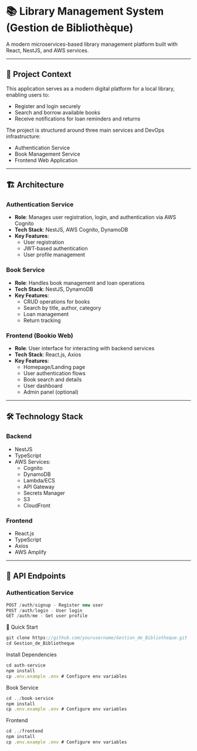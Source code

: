 # 📚 Library Management System (Gestion de Bibliothèque)

A modern microservices-based library management platform built with React, NestJS, and AWS services.

---

## 🎯 Project Context

This application serves as a modern digital platform for a local library, enabling users to:
- Register and login securely
- Search and borrow available books  
- Receive notifications for loan reminders and returns

The project is structured around three main services and DevOps infrastructure:
- Authentication Service
- Book Management Service  
- Frontend Web Application

---

## 🏗️ Architecture

### Authentication Service
- **Role**: Manages user registration, login, and authentication via AWS Cognito
- **Tech Stack**: NestJS, AWS Cognito, DynamoDB
- **Key Features**:
  - User registration
  - JWT-based authentication
  - User profile management

### Book Service  
- **Role**: Handles book management and loan operations
- **Tech Stack**: NestJS, DynamoDB
- **Key Features**:
  - CRUD operations for books
  - Search by title, author, category
  - Loan management
  - Return tracking

### Frontend (Bookio Web)
- **Role**: User interface for interacting with backend services
- **Tech Stack**: React.js, Axios
- **Key Features**:
  - Homepage/Landing page
  - User authentication flows
  - Book search and details
  - User dashboard
  - Admin panel (optional)

---

## 🛠️ Technology Stack

### Backend
- NestJS
- TypeScript
- AWS Services:
  - Cognito
  - DynamoDB
  - Lambda/ECS
  - API Gateway
  - Secrets Manager
  - S3
  - CloudFront

### Frontend  
- React.js
- TypeScript
- Axios
- AWS Amplify

---

## 📝 API Endpoints

### Authentication Service
```js
POST /auth/signup - Register new user
POST /auth/login - User login
GET /auth/me - Get user profile
```
🚀 Quick Start
```js
git clone https://github.com/yourusername/Gestion_de_Bibliotheque.git
cd Gestion_de_Bibliotheque
```
Install Dependencies

```js
cd auth-service
npm install
cp .env.example .env # Configure env variables

```
Book Service


```js
cd ../book-service
npm install
cp .env.example .env # Configure env variables
```
Frontend


```js
cd ../frontend
npm install
cp .env.example .env # Configure env variables

```

